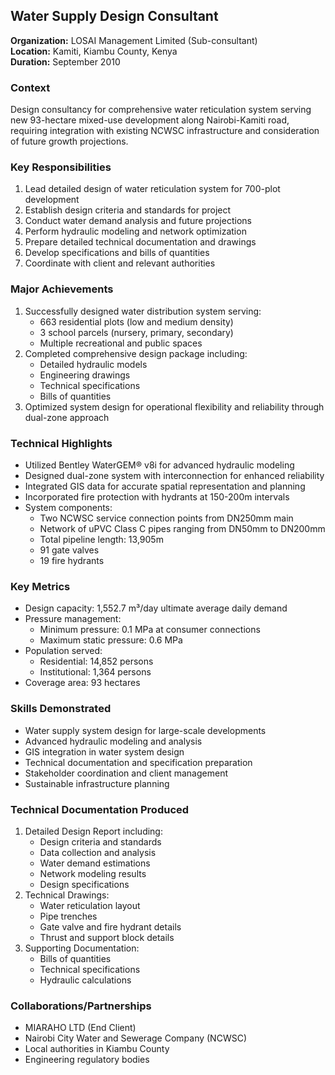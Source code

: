 ## Water Supply Design Consultant

**Organization:** LOSAI Management Limited (Sub-consultant)  
**Location:** Kamiti, Kiambu County, Kenya  
**Duration:** September 2010

### Context
Design consultancy for comprehensive water reticulation system serving new 93-hectare mixed-use development along Nairobi-Kamiti road, requiring integration with existing NCWSC infrastructure and consideration of future growth projections.

### Key Responsibilities
1. Lead detailed design of water reticulation system for 700-plot development
2. Establish design criteria and standards for project
3. Conduct water demand analysis and future projections
4. Perform hydraulic modeling and network optimization
5. Prepare detailed technical documentation and drawings
6. Develop specifications and bills of quantities
7. Coordinate with client and relevant authorities

### Major Achievements
1. Successfully designed water distribution system serving:
   - 663 residential plots (low and medium density)
   - 3 school parcels (nursery, primary, secondary)
   - Multiple recreational and public spaces
2. Completed comprehensive design package including:
   - Detailed hydraulic models
   - Engineering drawings
   - Technical specifications
   - Bills of quantities
3. Optimized system design for operational flexibility and reliability through dual-zone approach

### Technical Highlights
- Utilized Bentley WaterGEM® v8i for advanced hydraulic modeling
- Designed dual-zone system with interconnection for enhanced reliability
- Integrated GIS data for accurate spatial representation and planning
- Incorporated fire protection with hydrants at 150-200m intervals
- System components:
  - Two NCWSC service connection points from DN250mm main
  - Network of uPVC Class C pipes ranging from DN50mm to DN200mm
  - Total pipeline length: 13,905m
  - 91 gate valves
  - 19 fire hydrants

### Key Metrics
- Design capacity: 1,552.7 m³/day ultimate average daily demand
- Pressure management:
  - Minimum pressure: 0.1 MPa at consumer connections
  - Maximum static pressure: 0.6 MPa
- Population served:
  - Residential: 14,852 persons
  - Institutional: 1,364 persons
- Coverage area: 93 hectares

### Skills Demonstrated
- Water supply system design for large-scale developments
- Advanced hydraulic modeling and analysis
- GIS integration in water system design
- Technical documentation and specification preparation
- Stakeholder coordination and client management
- Sustainable infrastructure planning

### Technical Documentation Produced
1. Detailed Design Report including:
   - Design criteria and standards
   - Data collection and analysis
   - Water demand estimations
   - Network modeling results
   - Design specifications
2. Technical Drawings:
   - Water reticulation layout
   - Pipe trenches
   - Gate valve and fire hydrant details
   - Thrust and support block details
3. Supporting Documentation:
   - Bills of quantities
   - Technical specifications
   - Hydraulic calculations

### Collaborations/Partnerships
- MIARAHO LTD (End Client)
- Nairobi City Water and Sewerage Company (NCWSC)
- Local authorities in Kiambu County
- Engineering regulatory bodies